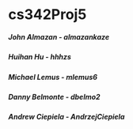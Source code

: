 # cs342Proj5

##### John Almazan - almazankaze
##### Huihan Hu - hhhzs
##### Michael Lemus - mlemus6
##### Danny Belmonte - dbelmo2
##### Andrew Ciepiela - AndrzejCiepiela
